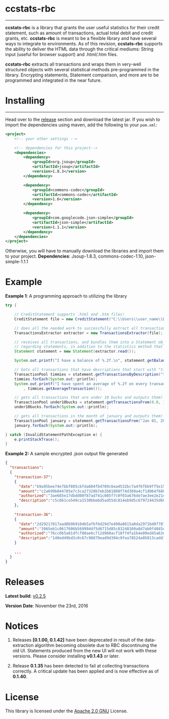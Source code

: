 ccstats-rbc
===========
---

**ccstats-rbc** is a library that grants the user useful statistics for their credit statement,
such as amount of transactions, actual total debit and credit grants, etc. **ccstats-rbc** is meant to be a flexible library and have several ways to integrate to environments. As of this revision, **ccstats-rbc** supports the ability to deliver the HTML data through the critical mediums: String input (useful for browser support) and .html/.htm files.

**ccstats-rbc** extracts all transactions and wraps them in very-well structured objects with several statistical methods pre-programmed in the library. Encrypting statements, Statement comparison, and more are to be programmed and integrated in the near future.


Installing
=====
---

Head over to the [release](https://github.com/ahmedsakr/ccstats-rbc/releases) section and download the latest jar.
If you wish to import the dependencies using maven, add the following to your `pom.xml`:

```xml
<project>
    <!-- your other settings -->

    <!-- dependencies for this project-->
    <dependencies>
        <dependency>
            <groupId>org.jsoup</groupId>
            <artifactId>jsoup</artifactId>
            <version>1.8.3</version>
        </dependency>

        <dependency>
            <groupId>commons-codec</groupId>
            <artifactId>commons-codec</artifactId>
            <version>1.6</version>
        </dependency>

        <dependency>
            <groupId>com.googlecode.json-simple</groupId>
            <artifactId>json-simple</artifactId>
            <version>1.1.1</version>
        </dependency>
    </dependencies>
</project>
```

Otherwise, you will have to manually download the libraries and import them to your project.
**Dependencies**: Jsoup-1.8.3, commons-codec-1.10, json-simple-1.1.1


Example
=======

**Example 1**: A programming approach to utilizing the library

```java
try {

    // CreditStatement supports .html and .htm files!
    CreditStatement file = new CreditStatement("C:\\Users\\user_name\\Desktop\\statement.htm");

    // does all the needed work to successfully extract all transactions so they are ready to be used.
    TransactionsExtractor extractor = new TransactionsExtractor(file);

    // receives all transactions, and bundles them into a Statement object that has specific methods
    // regarding statements, in addition to the statistics method that the statement class inherits from.
    Statement statement = new Statement(extractor.read());

    System.out.printf("I have a balance of %.2f.\n", statement.getBalance());

    // Gets all transactions that have descriptions that start with "tim hortons" and outputs them all!
    TransactionPool timmies = statement.getTransactionsByDescription("tim hortons", true);
    timmies.forEach(System.out::println);
    System.out.printf("I have spent an average of %.2f on every transaction at tim hortons!"
        , timmies.getAverageTransaction());

    // gets all transactions that are under 10 bucks and outputs them!
    TransactionPool under10bucks = statement.getTransactionsFrom(0.0, 10);
    under10bucks.forEach(System.out::println);

    // gets all transactions in the month of january and outputs them!
    TransactionPool january = statement.getTransactionsFrom("Jan 01, 2016", "Jan 31, 2016");
    january.forEach(System.out::println);

} catch (InvalidStatementPathException e) {
    e.printStackTrace();
}
```

**Example 2:** A sample encrypted .json output file generated

```json
{
  "transactions":
  {
    "transaction-37":
    {
      "date":"b9a95bee74e7bbf805cbfda604fb4789c6ea4532bc7a4f6f6b9ff5e15bd1a53689d06bbdb0ecbada2935433cea777b6daf2724f3",
      "amount":"c2a699b044785e7c3ca27320b7eb2b81808f74d369a4cf1d064f6888a3f8bc9875ece49394ba64a5d58a85c26b88c255d380e937",
      "authorized":"3ae685e17dbdd00f87ad741c085f7c0f03a676de7ae3ee2e21eb3db0e5a2853a338399b37fa902b0dc2f2fccc301362bf2a7dc0e",
      "description":"c5c861ce549ca1530bbe6d5ad55dc814eb9d5c679724435d6020aa19414cf3c69a049709a8a1b2532cff3e2737d9d5a66451f546cd5b8d89dc55e7a723738f2d56c269b75410ad2415000a0c58580838f996a63e589c526ec813746e5aa3d0e223a4eefe"
    },
    
    "transaction-36":
    {
      "date":"2d29217017aad8b969104b5afbf6d29d7e490a8615a0da2971bd0f707f133dfd0636f5194f1d14fc16f85ffd91c8fe270bdbb4df",
      "amount":"3965eb1c0617606b5699944f5d6715d85c83248169a8d7ab0f4845ed216cb876c67ee38c16b6f71843bbc206b81cbb35c8f06218",
      "authorized":"76cc0b5a01dfcf80ae6c712d960acf18ff4fa1b4e09ed45a63e46a5816f3577a4b13ef8aedea8b754c3d28811a5f59b3f8ee03bf",
      "description":"140ed49bd3c0c67c98879ead9d394c9fea78524a05813cadd1569c781a11892c85378667160dbc98d148322bb93d0d41e5968a6c48e4e97eba11e983f802a45e41b0c9bd"
    }
    
    ...
  }  
}
```

Releases
=====

**Latest build**: [v0.2.5](https://github.com/ahmedsakr/ccstats-rbc/releases/tag/0.2.5)

**Version Date**: November the 23rd, 2016

Notices
=====
1) Releases **[0.1.00, 0.1.42]** have been deprecated in result of the data-extraction algorithm becoming
obsolete due to RBC discontinuing the old UI. Statements produced from the new UI will not work with these versions.
Please consider installing **v0.1.43** or later.

2) Release **0.1.35** has been detected to fail at collecting transactions correctly. A critical update
has been applied and is now effective as of **0.1.40**.

License
====
This library is licensed under the [Apache 2.0 GNU](http://www.apache.org/licenses/LICENSE-2.0) License.